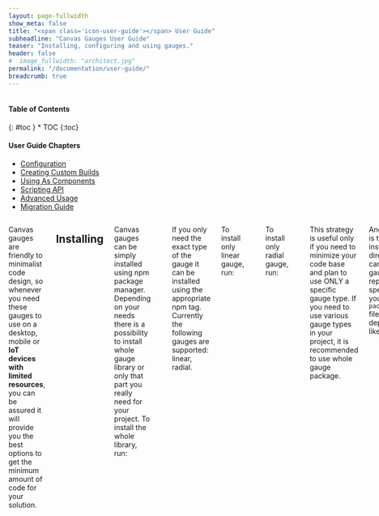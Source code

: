 ```yaml
---
layout: page-fullwidth
show_meta: false
title: "<span class='icon-user-guide'></span> User Guide"
subheadline: "Canvas Gauges User Guide"
teaser: "Installing, configuring and using gauges."
header: false
#  image_fullwidth: "architect.jpg"
permalink: "/documentation/user-guide/"
breadcrumb: true
---
```


<div class="row">
<div class="medium-4 medium-push-8 columns" markdown="1">
<div class="panel radius toc" markdown="1">
<h4>Table of Contents</h4>
{: #toc }
*  TOC
{:toc}
<h4>User Guide Chapters</h4>
<ul>
    <li><a href="{{site.url}}/documentation/user-guide/configuration">Configuration</a></li>
    <li><a href="{{site.url}}/documentation/user-guide/custom-builds">Creating Custom Builds</a></li>
    <li><a href="{{site.url}}/documentation/user-guide/using-as-component">Using As Components</a></li>
    <li><a href="{{site.url}}/documentation/user-guide/scripting-api">Scripting API</a></li>
    <li><a href="{{site.url}}/documentation/user-guide/advanced-usage">Advanced Usage</a></li>
    <li><a href="{{site.url}}/migration/">Migration Guide</a></li>
</ul>
</div>
</div><!-- /.medium-4.columns -->



<div class="medium-8 medium-pull-4 columns" markdown="1">

Canvas gauges are friendly to minimalist code design, so whenever you need these gauges to use on a desktop, mobile or **IoT devices with limited resources**, you can be assured it will provide you the best options to get the minimum amount of code for your solution.

## Installing

Canvas gauges can be simply installed using npm package manager. Depending on your needs there is a possibility to install whole gauge library or only that part you really need for your project.
To install the whole library, run:

    $ npm install canvas-gauges

If you only need the exact type of the gauge it can be installed using the appropriate npm tag. Currently the following gauges are supported: linear, radial.

To install only linear gauge, run:

    $ npm install canvas-gauges@linear

To install only radial gauge, run:

    $ npm install canvas-gauges@radial

This strategy is useful only if you need to minimize your code base and plan to use ONLY a specific gauge type. If you need to use various gauge types in your project, it is recommended to use whole gauge package.

Another way is to force installation directly from canvas-gauges git repository, specifying in your ```package.json``` file a proper dependency, like:

~~~json
{
  "dependencies": {
    "canvas-gauges": "git@github.com:Mikhus/canvas-gauges.git"
  }
}
~~~

Or you may simply clone git repository locally:

    $ git clone git@github.com:Mikhus/canvas-gauges.git

There are more options obtaining canvas gauges. Please, follow [download]({{site.url}}/download/) page.

If it is not enough for you, please, refer to our [creating custom builds tutorial]({{site.url}}/documentation/user-guide/custom-builds)

## Configuring

[All Configuration Options]({{site.url}}/documentation/user-guide/configuration)

Canvas gauges are **highly configurable web components**. There are plenty of options which could help you build a unique pretty gauges for your web pages.

Configuration options for the gauge usually passed to a constructor or update functions and are a plain JavaScript object or can be specified as attributes of HTML-elements.

Naming rules are simple and follows the best practices accepted in the industry. All attributes are started with “data-“ prefix (to produce valid HTML) and name part is dash-split words. For JavaScript naming it is used camelCase naming conventions.

For example, using these options is similar in terms of configuration:

~~~javascript
var gauge = new LinearGauge({
  renderTo: 'gauge-id',
  colorNumbers: 'red',
  width: 100,
  height: 300
})
~~~

~~~html
<canvas data-type="linear-gauge"
        data-color-numbers="red"
        data-width="100"
        data-height="300"
></canvas>
~~~

Canvas gauges supports dynamic re-configuration at runtime calling a special ```update()``` method or by dynamically changing HTML element attributes:

~~~javascript
gauge.update({ colorNumbers: 'blue' });
~~~

is similar to:

~~~javascript
$('canvas[data-type="linear-gauge"]').attr('data-color-numbers', 'blue');
~~~

Get a clue about available [configuration options]({{site.url}}/documentation/user-guide/configuration)

## Using

There are 2 ways of using gauges on the page.

First one is declarative by simply defining a gauge components in HTML, like

~~~html
<!doctype html>
<html>
<head>
    <title>Gauges as Components</title>
    <script src="gauge.min.js"></script>
</head>
<body>
<!-- Injecting linear gauge -->
<canvas data-type="linear-gauge"
        data-width="160"
        data-height="600"
        data-border-radius="20"
        data-borders="0"
        data-bar-stroke-width="20"
        data-minor-ticks="10"
        data-major-ticks="0,10,20,30,40,50,60,70,80,90,100"
        data-value="22.3"
        data-units="°C"
        data-color-value-box-shadow="false"
></canvas>

<!-- Injecting radial gauge -->
<canvas data-type="radial-gauge"
        data-width="400"
        data-height="400"
        data-units="Km/h"
        data-title="false"
        data-value="0"
        data-min-value="0"
        data-max-value="220"
        data-major-ticks="0,20,40,60,80,100,120,140,160,180,200,220"
        data-minor-ticks="2"
        data-stroke-ticks="false"
        data-highlights='[
            { "from": 0, "to": 50, "color": "rgba(0,255,0,.15)" },
            { "from": 50, "to": 100, "color": "rgba(255,255,0,.15)" },
            { "from": 100, "to": 150, "color": "rgba(255,30,0,.25)" },
            { "from": 150, "to": 200, "color": "rgba(255,0,225,.25)" },
            { "from": 200, "to": 220, "color": "rgba(0,0,255,.25)" }
        ]'
        data-color-plate="#222"
        data-color-major-ticks="#f5f5f5"
        data-color-minor-ticks="#ddd"
        data-color-title="#fff"
        data-color-units="#ccc"
        data-color-numbers="#eee"
        data-color-needle-start="rgba(240, 128, 128, 1)"
        data-color-needle-end="rgba(255, 160, 122, .9)"
        data-value-box="true"
        data-animation-rule="bounce"
        data-animation-duration="500"
        data-font-value="Led"
        data-animated-value="true"
></canvas>
</body>
</html>
~~~

Read more: [Using gauges as components]({{site.url}}/documentation/user-guide/using-as-component)

Another way is to use scripting API to inject gauges to the page:

~~~javascript
var gauge = new LinearGauge({
    renderTo: document.createElement('canvas'),
    width: 160,
    height: 600,
    borderRadius: 20,
    borders: 0,
    barStrokeWidth: 20,
    minorTicks: 10,
    majorTicks: [0,10,20,30,40,50,60,70,80,90,100],
    value: 22.3,
    units: "°C",
    colorValueBoxShadow: false
});

document.body.appendChild(gauge.options.renderTo);
gauge.draw();
~~~

Read more: [Gauges Scripting API]({{site.url}}/documentation/user-guide/scripting-api)

</div><!-- /.medium-8.columns -->
</div><!-- /.row -->

